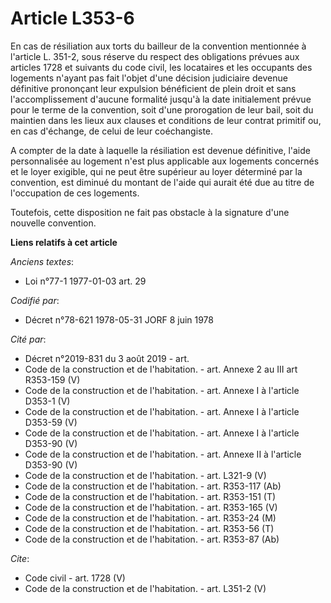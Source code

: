 # Article L353-6

En cas de résiliation aux torts du bailleur de la convention mentionnée à l'article L. 351-2, sous réserve du respect des
obligations prévues aux articles 1728 et suivants du code civil, les locataires et les occupants des logements n'ayant pas
fait l'objet d'une décision judiciaire devenue définitive prononçant leur expulsion bénéficient de plein droit et sans
l'accomplissement d'aucune formalité jusqu'à la date initialement prévue pour le terme de la convention, soit d'une
prorogation de leur bail, soit du maintien dans les lieux aux clauses et conditions de leur contrat primitif ou, en cas
d'échange, de celui de leur coéchangiste. 

A compter de la date à laquelle la résiliation est devenue définitive, l'aide personnalisée au logement n'est plus applicable
aux logements concernés et le loyer exigible, qui ne peut être supérieur au loyer déterminé par la convention, est diminué du
montant de l'aide qui aurait été due au titre de l'occupation de ces logements. 

Toutefois, cette disposition ne fait pas obstacle à la signature d'une nouvelle convention.

**Liens relatifs à cet article**

_Anciens textes_:

  - Loi n°77-1 1977-01-03 art. 29

_Codifié par_:

  - Décret n°78-621 1978-05-31 JORF 8 juin 1978

_Cité par_:

  - Décret n°2019-831 du 3 août 2019 - art.
  - Code de la construction et de l'habitation. - art. Annexe 2 au III art R353-159 (V)
  - Code de la construction et de l'habitation. - art. Annexe I à l'article D353-1 (V)
  - Code de la construction et de l'habitation. - art. Annexe I à l'article D353-59 (V)
  - Code de la construction et de l'habitation. - art. Annexe I à l'article D353-90 (V)
  - Code de la construction et de l'habitation. - art. Annexe II à l'article D353-90 (V)
  - Code de la construction et de l'habitation. - art. L321-9 (V)
  - Code de la construction et de l'habitation. - art. R353-117 (Ab)
  - Code de la construction et de l'habitation. - art. R353-151 (T)
  - Code de la construction et de l'habitation. - art. R353-165 (V)
  - Code de la construction et de l'habitation. - art. R353-24 (M)
  - Code de la construction et de l'habitation. - art. R353-56 (T)
  - Code de la construction et de l'habitation. - art. R353-87 (Ab)

_Cite_:

  - Code civil - art. 1728 (V)
  - Code de la construction et de l'habitation. - art. L351-2 (V)
